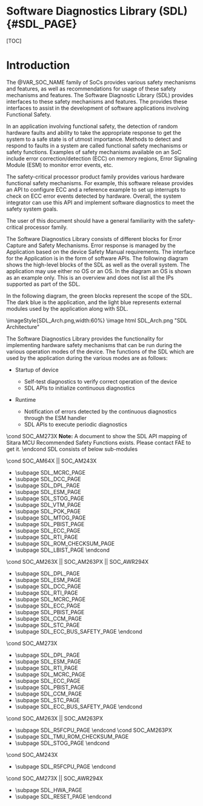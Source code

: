 # Software Diagnostics Library (SDL) {#SDL_PAGE}

[TOC]

# Introduction

The @VAR_SOC_NAME family of SoCs provides various safety mechanisms and features, as well as recommendations for usage of these safety mechanisms and features. The Software Diagnostic Library (SDL) provides interfaces to these safety mechanisms and features. The provides these interfaces to assist in the development of software applications involving Functional Safety.

In an application involving functional safety, the detection of random hardware faults and ability to take the appropriate response to get the system to a safe state is of utmost importance. Methods to detect and respond to faults in a system are called functional safety mechanisms or safety functions. Examples of safety mechanisms available on an SoC include error correction/detection (ECC) on memory regions, Error Signaling Module (ESM) to monitor error events, etc.

The safety-critical processor product family provides various hardware functional safety mechanisms. For example, this software release provides an API to configure ECC and a reference example to set up interrupts to check on ECC error events detected by hardware. Overall, the system integrator can use this API and implement software diagnostics to meet the safety system goals.

The user of this document should have a general familiarity with the safety-critical processor family.

The Software Diagnostics Library consists of different blocks for Error Capture and Safety Mechanisms. Error response is managed by the Application based on the device Safety Manual requirements. The interface for the Application is in the form of software APIs. The following diagram shows the high-level blocks of the SDL as well as the overall system. The application may use either no OS or an OS. In the diagram an OS is shown as an example only. This is an overview and does not list all the IPs supported as part of the SDL.

In the following diagram, the green blocks represent the scope of the SDL. The dark blue is the application, and the light blue represents external modules used by the application along with SDL.

\imageStyle{SDL_Arch.png,width:60%}
\image html SDL_Arch.png "SDL Architecture"

The Software Diagnostics Library provides the functionality for implementing hardware safety mechanisms that can be run during the various operation modes of the device. The functions of the SDL which are used by the application during the various modes are as follows:

- Startup of device
	- Self-test diagnostics to verify correct operation of the device
	- SDL APIs to initialize continuous diagnostics

- Runtime
	- Notification of errors detected by the continuous diagnostics through the ESM handler
	- SDL APIs to execute periodic diagnostics

\cond SOC_AM273X
**Note:** A document to show the SDL API mapping of Sitara MCU Recommended Safety Functions exists. Please contact FAE to get it.
\endcond
SDL consists of below sub-modules

\cond SOC_AM64X || SOC_AM243X
- \subpage SDL_MCRC_PAGE
- \subpage SDL_DCC_PAGE
- \subpage SDL_DPL_PAGE
- \subpage SDL_ESM_PAGE
- \subpage SDL_STOG_PAGE
- \subpage SDL_VTM_PAGE
- \subpage SDL_POK_PAGE
- \subpage SDL_MTOG_PAGE
- \subpage SDL_PBIST_PAGE
- \subpage SDL_ECC_PAGE
- \subpage SDL_RTI_PAGE
- \subpage SDL_ROM_CHECKSUM_PAGE
- \subpage SDL_LBIST_PAGE
\endcond

\cond SOC_AM263X || SOC_AM263PX || SOC_AWR294X
- \subpage SDL_DPL_PAGE
- \subpage SDL_ESM_PAGE
- \subpage SDL_DCC_PAGE
- \subpage SDL_RTI_PAGE
- \subpage SDL_MCRC_PAGE
- \subpage SDL_ECC_PAGE
- \subpage SDL_PBIST_PAGE
- \subpage SDL_CCM_PAGE
- \subpage SDL_STC_PAGE
- \subpage SDL_ECC_BUS_SAFETY_PAGE
\endcond

\cond  SOC_AM273X
- \subpage SDL_DPL_PAGE
- \subpage SDL_ESM_PAGE
- \subpage SDL_RTI_PAGE
- \subpage SDL_MCRC_PAGE
- \subpage SDL_ECC_PAGE
- \subpage SDL_PBIST_PAGE
- \subpage SDL_CCM_PAGE
- \subpage SDL_STC_PAGE
- \subpage SDL_ECC_BUS_SAFETY_PAGE
\endcond

\cond SOC_AM263X || SOC_AM263PX
- \subpage SDL_R5FCPU_PAGE
\endcond
\cond SOC_AM263PX
- \subpage SDL_TMU_ROM_CHECKSUM_PAGE
- \subpage SDL_STOG_PAGE
\endcond

\cond SOC_AM243X
- \subpage SDL_R5FCPU_PAGE
\endcond

\cond SOC_AM273X || SOC_AWR294X
- \subpage SDL_HWA_PAGE
- \subpage SDL_RESET_PAGE
\endcond

